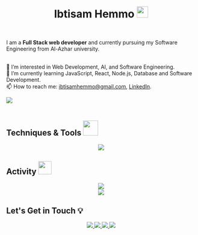 <h1 align="center">
 Ibtisam Hemmo <img src="https://raw.githubusercontent.com/MartinHeinz/MartinHeinz/master/wave.gif" width="30px">
</h1> <br>

I am a **Full Stack web developer** and currently pursuing my Software Engineering from Al-Azhar university.<br />
<br />

👀  I’m interested in Web Development, AI, and Software Engineering.  
🌱  I’m currently learning JavaScript, React, Node.js, Database and Software Development.  
📫  How to reach me: ibtisamhemmo@gmail.com, [LinkedIn](https://www.linkedin.com/in/ibtisamhemmo).

![](https://komarev.com/ghpvc/?username=Ibtisam-Hemmo)
<br><br>

## Techniques & Tools <img width="40" src="https://c.tenor.com/Pnb_hVWq2sgAAAAi/on-process-dig.gif" />
<p align="center">
  <a href="https://skillicons.dev">
    <img src="https://skillicons.dev/icons?i=html,css,js,ts,nodejs,expressjs,figma,git,github,heroku,netlify,jest,linux,postgres,vite,react,redux,tailwind,vscode)" />
  </a>
</p>

## Activity <img width="35" src="https://c.tenor.com/dWMRNxW7Ti4AAAAi/iota-tanglevision.gif" />
<div align="center">
  <img src="https://github-readme-stats.vercel.app/api?username=ibtisam-hemmo&theme=dracula&show_icons=true" /><br>
  <img src="https://github-readme-streak-stats.herokuapp.com/?user=ibtisam-hemmo&theme=dracula&date_format=M%20j%5B%2C%20Y%5D" />
</div>

## Let's Get in Touch 💡
 <p align="center">
    <a href="https://www.linkedin.com/in/ibtisamhemmo">
    <img src="https://img.shields.io/badge/-linkedin-%230966C2?style=for-the-badge&logo=linkedin&logoColor=white" />
    </a>
    <a href="https://github.com/ibtisam-hemmo">
    <img src="https://img.shields.io/badge/-github-1C1C1C?style=for-the-badge&logo=github&logoColor=white" />
    </a>
    <a href="mailto:ibtisamhemmo@gmail.com?subject=Email From GitHub Account">
    <img src="https://img.shields.io/badge/Gmail-D14836?style=for-the-badge&logo=gmail&logoColor=white" />
    </a>
    <a href="https://www.freecodecamp.org/ibtisamhemmo">
    <img src="https://img.shields.io/badge/-freecodecamp-2a2a40?style=for-the-badge&logo=freecodecamp&logoColor=white" />
    </a>
</p> <br>

